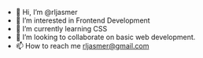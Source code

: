 - 👋 Hi, I’m @rljasmer
- 👀 I’m interested in Frontend Development
- 🌱 I’m currently learning CSS
- 💞️ I’m looking to collaborate on basic web development.
- 📫 How to reach me rljasmer@gmail.com

<!---
rljasmer/rljasmer is a ✨ special ✨ repository because its `README.md` (this file) appears on your GitHub profile.
You can click the Preview link to take a look at your changes.
--->
